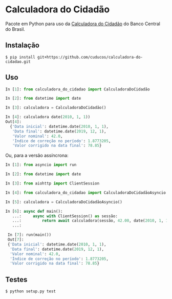 # Calculadora do Cidadão

Pacote em Python para uso da [Calculadora do Cidadão](https://www3.bcb.gov.br/CALCIDADAO/publico/exibirFormCorrecaoValores.do?method=exibirFormCorrecaoValores) do Banco Central do Brasil.

## Instalação

```console
$ pip install git+https://github.com/cuducos/calculadora-do-cidadao.git
```

## Uso

```python
In [1]: from calculadora_do_cidadao import CalculadoraDoCidadão

In [2]: from datetime import date

In [3]: calculadora = CalculadoraDoCidadão()

In [4]: calculadora date(2010, 1, 1))
Out[4]:
  {'Data inicial': datetime.date(2010, 1, 1),
   'Data final': datetime.date(2019, 12, 1),
   'Valor nominal': 42.0,
   'Índice de correção no período': 1.8773205,
   'Valor corrigido na data final': 78.85}
```

Ou, para a versão assíncrona:

```python
In [1]: from asyncio import run

In [2]: from datetime import date

In [3]: from aiohttp import ClientSession

In [4]: from calculadora_do_cidadao import CalculadoraDoCidadãoAsyncio

In [5]: calculadora = CalculadoraDoCidadãoAsyncio()

In [6]: async def main():
   ...:     async with ClientSession() as sessão:
   ...:         return await calculadora(sessão, 42.00, date(2010, 1, 1))
   ...:

 In [7]: run(main())
 Out[7]:
 {'Data inicial': datetime.date(2010, 1, 1),
  'Data final': datetime.date(2019, 12, 1),
  'Valor nominal': 42.0,
  'Índice de correção no período': 1.8773205,
  'Valor corrigido na data final': 78.85}
```

## Testes

```
$ python setup.py test
```
